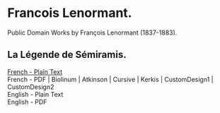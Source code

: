# Francois Lenormant.

Public Domain Works by François Lenormant (1837-1883).

## La Légende de Sémiramis.

[French - Plain Text](la-legende-de-semiramis/full-text-french.md)  
French - PDF | Biolinum | Atkinson | Cursive | Kerkis | CustomDesign1 | CustomDesign2  
English - Plain Text  
English - PDF  
